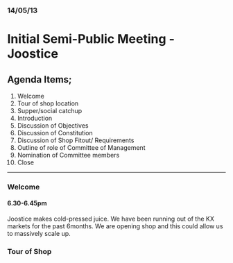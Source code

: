 ### 14/05/13

Initial Semi-Public Meeting - Joostice
===

## Agenda Items;

1. Welcome
2. Tour of shop location
3. Supper/social catchup
4. Introduction
5. Discussion of Objectives
6. Discussion of Constitution
7. Discussion of Shop Fitout/ Requirements
8. Outline of role of Committee of Management
9. Nomination of Committee members
10. Close

----

### Welcome
#### 6.30-6.45pm

Joostice makes cold-pressed juice. We have been running out of the KX markets for the past 6months.
We are opening shop and this could allow us to massively scale up.

### Tour of Shop

